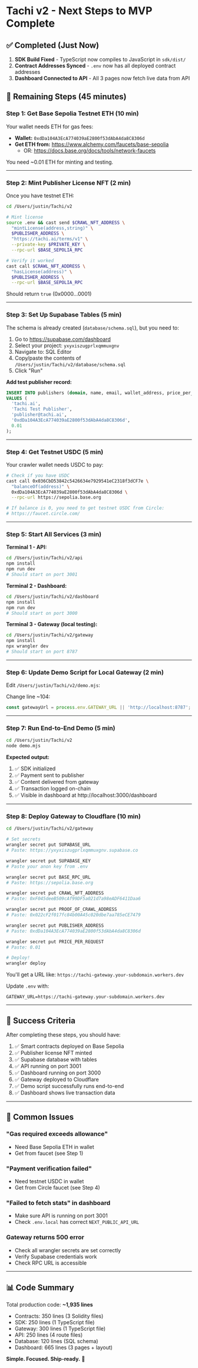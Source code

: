 # Tachi v2 - Next Steps to MVP Complete

## ✅ Completed (Just Now)

1. **SDK Build Fixed** - TypeScript now compiles to JavaScript in `sdk/dist/`
2. **Contract Addresses Synced** - `.env` now has all deployed contract addresses
3. **Dashboard Connected to API** - All 3 pages now fetch live data from API

## 🚀 Remaining Steps (45 minutes)

### Step 1: Get Base Sepolia Testnet ETH (10 min)

Your wallet needs ETH for gas fees:
- **Wallet:** `0xdDa104A3EcA774039aE2800f53dAbA4da8C8306d`
- **Get ETH from:** https://www.alchemy.com/faucets/base-sepolia
  - OR: https://docs.base.org/docs/tools/network-faucets

You need ~0.01 ETH for minting and testing.

---

### Step 2: Mint Publisher License NFT (2 min)

Once you have testnet ETH:

```bash
cd /Users/justin/Tachi/v2

# Mint license
source .env && cast send $CRAWL_NFT_ADDRESS \
  "mintLicense(address,string)" \
  $PUBLISHER_ADDRESS \
  "https://tachi.ai/terms/v1" \
  --private-key $PRIVATE_KEY \
  --rpc-url $BASE_SEPOLIA_RPC

# Verify it worked
cast call $CRAWL_NFT_ADDRESS \
  "hasLicense(address)" \
  $PUBLISHER_ADDRESS \
  --rpc-url $BASE_SEPOLIA_RPC
```

Should return `true` (0x0000...0001)

---

### Step 3: Set Up Supabase Tables (5 min)

The schema is already created (`database/schema.sql`), but you need to:

1. Go to https://supabase.com/dashboard
2. Select your project: `yxyxiszugprlxqmmuxgnv`
3. Navigate to: SQL Editor
4. Copy/paste the contents of `/Users/justin/Tachi/v2/database/schema.sql`
5. Click "Run"

**Add test publisher record:**
```sql
INSERT INTO publishers (domain, name, email, wallet_address, price_per_request)
VALUES (
  'tachi.ai',
  'Tachi Test Publisher',
  'publisher@tachi.ai',
  '0xdDa104A3EcA774039aE2800f53dAbA4da8C8306d',
  0.01
);
```

---

### Step 4: Get Testnet USDC (5 min)

Your crawler wallet needs USDC to pay:

```bash
# Check if you have USDC
cast call 0x036CbD53842c5426634e7929541eC2318f3dCF7e \
  "balanceOf(address)" \
  0xdDa104A3EcA774039aE2800f53dAbA4da8C8306d \
  --rpc-url https://sepolia.base.org

# If balance is 0, you need to get testnet USDC from Circle:
# https://faucet.circle.com/
```

---

### Step 5: Start All Services (3 min)

**Terminal 1 - API:**
```bash
cd /Users/justin/Tachi/v2/api
npm install
npm run dev
# Should start on port 3001
```

**Terminal 2 - Dashboard:**
```bash
cd /Users/justin/Tachi/v2/dashboard
npm install
npm run dev
# Should start on port 3000
```

**Terminal 3 - Gateway (local testing):**
```bash
cd /Users/justin/Tachi/v2/gateway
npm install
npx wrangler dev
# Should start on port 8787
```

---

### Step 6: Update Demo Script for Local Gateway (2 min)

Edit `/Users/justin/Tachi/v2/demo.mjs`:

Change line ~104:
```javascript
const gatewayUrl = process.env.GATEWAY_URL || 'http://localhost:8787';
```

---

### Step 7: Run End-to-End Demo (5 min)

```bash
cd /Users/justin/Tachi/v2
node demo.mjs
```

**Expected output:**
1. ✅ SDK initialized
2. ✅ Payment sent to publisher
3. ✅ Content delivered from gateway
4. ✅ Transaction logged on-chain
5. ✅ Visible in dashboard at http://localhost:3000/dashboard

---

### Step 8: Deploy Gateway to Cloudflare (10 min)

```bash
cd /Users/justin/Tachi/v2/gateway

# Set secrets
wrangler secret put SUPABASE_URL
# Paste: https://yxyxiszugprlxqmmuxgnv.supabase.co

wrangler secret put SUPABASE_KEY
# Paste your anon key from .env

wrangler secret put BASE_RPC_URL
# Paste: https://sepolia.base.org

wrangler secret put CRAWL_NFT_ADDRESS
# Paste: 0xF045deeB509cAf99DF5a021d7a98eADF6411Daa6

wrangler secret put PROOF_OF_CRAWL_ADDRESS
# Paste: 0x022cF2f017fc84b00A45c020dbe7aa785eCE7479

wrangler secret put PUBLISHER_ADDRESS
# Paste: 0xdDa104A3EcA774039aE2800f53dAbA4da8C8306d

wrangler secret put PRICE_PER_REQUEST
# Paste: 0.01

# Deploy!
wrangler deploy
```

You'll get a URL like: `https://tachi-gateway.your-subdomain.workers.dev`

Update `.env` with:
```
GATEWAY_URL=https://tachi-gateway.your-subdomain.workers.dev
```

---

## 🎉 Success Criteria

After completing these steps, you should have:

1. ✅ Smart contracts deployed on Base Sepolia
2. ✅ Publisher license NFT minted
3. ✅ Supabase database with tables
4. ✅ API running on port 3001
5. ✅ Dashboard running on port 3000
6. ✅ Gateway deployed to Cloudflare
7. ✅ Demo script successfully runs end-to-end
8. ✅ Dashboard shows live transaction data

---

## 🐛 Common Issues

### "Gas required exceeds allowance"
- Need Base Sepolia ETH in wallet
- Get from faucet (see Step 1)

### "Payment verification failed"
- Need testnet USDC in wallet
- Get from Circle faucet (see Step 4)

### "Failed to fetch stats" in dashboard
- Make sure API is running on port 3001
- Check `.env.local` has correct `NEXT_PUBLIC_API_URL`

### Gateway returns 500 error
- Check all wrangler secrets are set correctly
- Verify Supabase credentials work
- Check RPC URL is accessible

---

## 📊 Code Summary

Total production code: **~1,935 lines**

- Contracts: 350 lines (3 Solidity files)
- SDK: 250 lines (1 TypeScript file)
- Gateway: 300 lines (1 TypeScript file)
- API: 250 lines (4 route files)
- Database: 120 lines (SQL schema)
- Dashboard: 665 lines (3 pages + layout)

**Simple. Focused. Ship-ready.** 🚀
